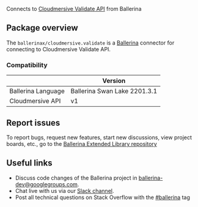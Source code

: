 Connects to [Cloudmersive Validate API](https://api.cloudmersive.com/docs/validate.asp) from Ballerina

## Package overview

The `ballerinax/cloudmersive.validate` is a [Ballerina](https://ballerina.io/) connector for connecting to Cloudmersive Validate API.

### Compatibility
|                          | Version                    |
|--------------------------|----------------------------|
| Ballerina Language       | Ballerina Swan Lake 2201.3.1 |
| Cloudmersive API         | v1                         |

## Report issues
To report bugs, request new features, start new discussions, view project boards, etc., go to the [Ballerina Extended Library repository](https://github.com/ballerina-platform/ballerina-extended-library)

## Useful links
- Discuss code changes of the Ballerina project in [ballerina-dev@googlegroups.com](mailto:ballerina-dev@googlegroups.com).
- Chat live with us via our [Slack channel](https://ballerina.io/community/slack/).
- Post all technical questions on Stack Overflow with the [#ballerina](https://stackoverflow.com/questions/tagged/ballerina) tag

